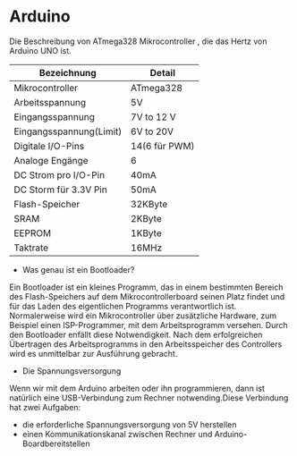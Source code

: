 # Arduino
Die Beschreibung von ATmega328 Mikrocontroller , die das Hertz von Arduino UNO ist. 

| Bezeichnung             | Detail       |
| ------------------      | ------------ |
| Mikrocontroller         | ATmega328    | 
| Arbeitsspannung         | 5V           |
| Eingangsspannung        | 7V to 12 V   |
| Eingangsspannung(Limit) | 6V to 20V    |
| Digitale I/O-Pins       | 14(6 für PWM)|
| Analoge Engänge         | 6            |
| DC Strom pro I/O-Pin    | 40mA         |
| DC Storm für 3.3V Pin   |  50mA        |
| Flash-Speicher          | 32KByte      |
| SRAM                    | 2KByte       |
| EEPROM                  | 1KByte       |
| Taktrate                | 16MHz        |


* Was genau ist ein Bootloader? 

Ein Bootloader ist ein kleines Programm, das in einem bestimmten Bereich des Flash-Speichers auf dem Mikrocontrollerboard seinen Platz findet und für das Laden des eigentlichen Programms verantwortlich ist. Normalerweise wird ein Mikrocontroller über zusätzliche Hardware, zum Beispiel einen ISP-Programmer, mit dem Arbeitsprogramm versehen. Durch den Bootloader enfällt diese Notwendigkeit. Nach dem erfolgreichen Übertragen des Arbeitsprogramms in den Arbeitsspeicher des Controllers wird es unmittelbar zur Ausführung gebracht.

* Die Spannungsversorgung 

Wenn wir mit dem Arduino arbeiten oder ihn programmieren, dann ist natürlich eine USB-Verbindung zum Rechner notwending.Diese Verbindung hat zwei Aufgaben:
  *  die erforderliche Spannungsversorgung von 5V herstellen
  *  einen Kommunikationskanal zwischen Rechner und Arduino-Boardbereitstellen

